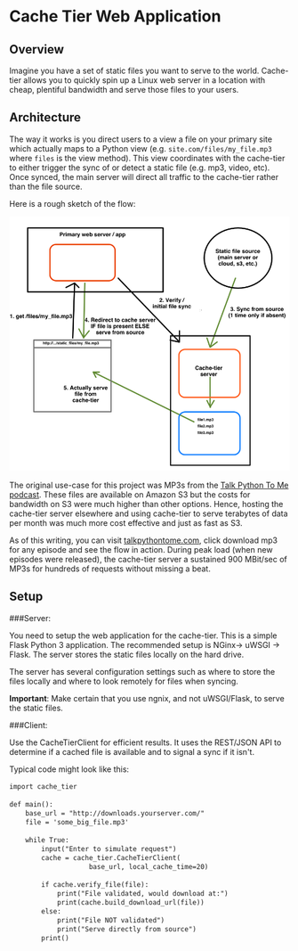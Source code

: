# Cache Tier Web Application

## Overview

Imagine you have a set of static files you want to serve to the world. Cache-tier allows you to quickly spin up a Linux web server in a location with cheap, plentiful bandwidth and serve those files to your users.

## Architecture

The way it works is you direct users to a view a file on your primary site which actually maps to a Python view (e.g. `site.com/files/my_file.mp3` where `files` is the view method). This view coordinates with the cache-tier to either trigger the sync of or detect a static file (e.g. mp3, video, etc). Once synced, the main server will direct all traffic to the cache-tier rather than the file source.

Here is a rough sketch of the flow:

![cache-tier architecture](docs/images/cache-tier-arch.png)

The original use-case for this project was MP3s from the [Talk Python To Me podcast](https://talkpython.fm). These files are available on Amazon S3 but the costs for bandwidth on S3 were much higher than other options. Hence, hosting the cache-tier server elsewhere and using cache-tier to serve terabytes of data per month was much more cost effective and just as fast as S3.

As of this writing, you can visit [talkpythontome.com](https://talkpython.fm), click download mp3 for any episode and see the flow in action. During peak load (when new episodes were released), the cache-tier server a sustained 900 MBit/sec of MP3s for hundreds of requests without missing a beat.

## Setup

###Server:

You need to setup the web application for the cache-tier. This is a simple Flask Python 3 application. The recommended setup is NGinx-> uWSGI -> Flask. The server stores the static files locally on the hard drive. 

The server has several configuration settings such as where to store the files locally and where to look remotely for files when syncing.

**Important**: Make certain that you use ngnix, and not uWSGI/Flask, to serve the static files.

###Client:

Use the CacheTierClient for efficient results. It uses the REST/JSON API to determine if a cached file is available and to signal a sync if it isn't.

Typical code might look like this:

    import cache_tier
    
    def main():
        base_url = "http://downloads.yourserver.com/"
        file = 'some_big_file.mp3'
    
        while True:
            input("Enter to simulate request")
            cache = cache_tier.CacheTierClient(
                        base_url, local_cache_time=20)
                        
            if cache.verify_file(file):
                print("File validated, would download at:")
                print(cache.build_download_url(file))
            else:
                print("File NOT validated")
                print("Serve directly from source")
            print()

